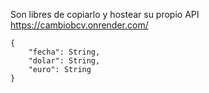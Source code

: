 Son libres de copiarlo y hostear su propio API  
https://cambiobcv.onrender.com/

```
{
    "fecha": String,
    "dolar": String,
    "euro": String
}
```
